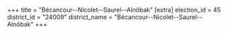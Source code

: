 +++
title = "Bécancour--Nicolet--Saurel--Alnôbak"
[extra]
election_id = 45
district_id = "24009"
district_name = "Bécancour--Nicolet--Saurel--Alnôbak"
+++

